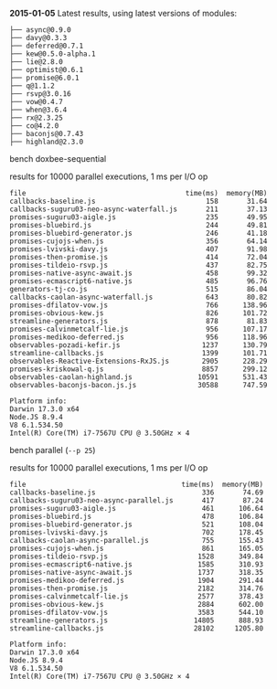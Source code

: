 **2015-01-05** Latest results, using latest versions of modules:

    ├── async@0.9.0
    ├── davy@0.3.3
    ├── deferred@0.7.1
    ├── kew@0.5.0-alpha.1
    ├── lie@2.8.0
    ├── optimist@0.6.1
    ├── promise@6.0.1
    ├── q@1.1.2
    ├── rsvp@3.0.16
    ├── vow@0.4.7
    ├── when@3.6.4
    ├── rx@2.3.25
    ├── co@4.2.0
    ├── baconjs@0.7.43
    ├── highland@2.3.0

bench doxbee-sequential

results for 10000 parallel executions, 1 ms per I/O op

    file                                       time(ms)  memory(MB)
    callbacks-baseline.js                           158       31.64
    callbacks-suguru03-neo-async-waterfall.js       211       37.13
    promises-suguru03-aigle.js                      235       49.95
    promises-bluebird.js                            244       49.81
    promises-bluebird-generator.js                  246       41.18
    promises-cujojs-when.js                         356       64.14
    promises-lvivski-davy.js                        407       91.98
    promises-then-promise.js                        414       72.04
    promises-tildeio-rsvp.js                        437       82.75
    promises-native-async-await.js                  458       99.32
    promises-ecmascript6-native.js                  485       96.76
    generators-tj-co.js                             515       86.04
    callbacks-caolan-async-waterfall.js             643       80.82
    promises-dfilatov-vow.js                        766      138.96
    promises-obvious-kew.js                         826      101.72
    streamline-generators.js                        878       81.83
    promises-calvinmetcalf-lie.js                   956      107.17
    promises-medikoo-deferred.js                    956      118.96
    observables-pozadi-kefir.js                    1237      130.79
    streamline-callbacks.js                        1399      101.71
    observables-Reactive-Extensions-RxJS.js        2905      228.29
    promises-kriskowal-q.js                        8857      299.12
    observables-caolan-highland.js                10591      531.43
    observables-baconjs-bacon.js.js               30588      747.59

    Platform info:
    Darwin 17.3.0 x64
    Node.JS 8.9.4
    V8 6.1.534.50
    Intel(R) Core(TM) i7-7567U CPU @ 3.50GHz × 4

bench parallel (`--p 25`)

results for 10000 parallel executions, 1 ms per I/O op

    file                                      time(ms)  memory(MB)
    callbacks-baseline.js                          336       74.69
    callbacks-suguru03-neo-async-parallel.js       417       87.24
    promises-suguru03-aigle.js                     461      106.64
    promises-bluebird.js                           478      106.84
    promises-bluebird-generator.js                 521      108.04
    promises-lvivski-davy.js                       702      178.45
    callbacks-caolan-async-parallel.js             755      155.43
    promises-cujojs-when.js                        861      165.05
    promises-tildeio-rsvp.js                      1528      349.84
    promises-ecmascript6-native.js                1585      310.93
    promises-native-async-await.js                1737      318.35
    promises-medikoo-deferred.js                  1904      291.44
    promises-then-promise.js                      2182      314.76
    promises-calvinmetcalf-lie.js                 2577      378.43
    promises-obvious-kew.js                       2884      602.00
    promises-dfilatov-vow.js                      3583      544.10
    streamline-generators.js                     14805      888.93
    streamline-callbacks.js                      28102     1205.80

    Platform info:
    Darwin 17.3.0 x64
    Node.JS 8.9.4
    V8 6.1.534.50
    Intel(R) Core(TM) i7-7567U CPU @ 3.50GHz × 4
